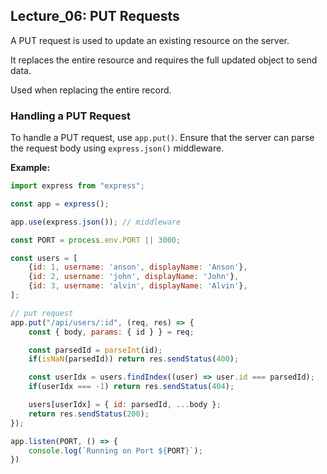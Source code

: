 ## Lecture_06: PUT Requests

A PUT request is used to update an existing resource on the server.

It replaces the entire resource and requires the full updated object to send data.

Used when replacing the entire record.

### Handling a PUT Request
To handle a PUT request, use `app.put()`. Ensure that the server can parse the request body using `express.json()` middleware.

**Example:**
```js
import express from "express";

const app = express();

app.use(express.json()); // middleware

const PORT = process.env.PORT || 3000;

const users = [
    {id: 1, username: 'anson', displayName: 'Anson'},
    {id: 2, username: 'john', displayName: 'John'},
    {id: 3, username: 'alvin', displayName: 'Alvin'},
];

// put request
app.put("/api/users/:id", (req, res) => {
    const { body, params: { id } } = req;

    const parsedId = parseInt(id);
    if(isNaN(parsedId)) return res.sendStatus(400);

    const userIdx = users.findIndex((user) => user.id === parsedId);
    if(userIdx === -1) return res.sendStatus(404);

    users[userIdx] = { id: parsedId, ...body };
    return res.sendStatus(200);
});

app.listen(PORT, () => {
    console.log(`Running on Port ${PORT}`);
})
```